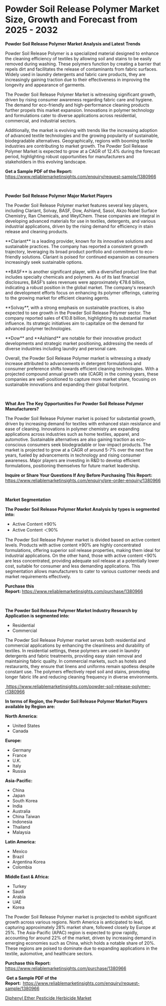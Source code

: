 <p><h1>Powder Soil Release Polymer Market Size, Growth and Forecast from 2025 - 2032</h1></p><p><strong>Powder Soil Release Polymer Market Analysis and Latest Trends</strong></p>
<p><p>Powder Soil Release Polymer is a specialized material designed to enhance the cleaning efficiency of textiles by allowing soil and stains to be easily removed during washing. These polymers function by creating a barrier that repels dirt and facilitates the release of contaminants from fabric surfaces. Widely used in laundry detergents and fabric care products, they are increasingly gaining traction due to their effectiveness in improving the longevity and appearance of garments.</p><p>The Powder Soil Release Polymer Market is witnessing significant growth, driven by rising consumer awareness regarding fabric care and hygiene. The demand for eco-friendly and high-performance cleaning products further propels this market expansion. Innovations in polymer technology and formulations cater to diverse applications across residential, commercial, and industrial sectors.</p><p>Additionally, the market is evolving with trends like the increasing adoption of advanced textile technologies and the growing popularity of sustainable, biodegradable alternatives. Geographically, regions with booming textile industries are contributing to market growth. The Powder Soil Release Polymer Market is expected to grow at a CAGR of 12.4% during the forecast period, highlighting robust opportunities for manufacturers and stakeholders in this evolving landscape.</p></p>
<p><strong>Get a Sample PDF of the Report:&nbsp;</strong> <a href="https://www.reliablemarketinsights.com/enquiry/request-sample/1380966?utm_campaign=2891&utm_medium=2&utm_source=Github&utm_content=ia&utm_term=02042025&utm_id=powder-soil-release-polymer">https://www.reliablemarketinsights.com/enquiry/request-sample/1380966</a></p>
<p>&nbsp;</p>
<p><strong>Powder Soil Release Polymer Major Market Players</strong></p>
<p><p>The Powder Soil Release Polymer market features several key players, including Clariant, Solvay, BASF, Dow, Ashland, Sasol, Akzo Nobel Surface Chemistry, Ran Chemicals, and WeylChem. These companies are integral in developing advanced materials for use in textiles, detergents, and various industrial applications, driven by the rising demand for efficiency in stain release and cleaning products.</p><p>**Clariant** is a leading provider, known for its innovative solutions and sustainable practices. The company has reported a consistent growth trajectory, leveraging its broad product portfolio and commitment to eco-friendly solutions. Clariant is poised for continued expansion as consumers increasingly seek sustainable options.</p><p>**BASF** is another significant player, with a diversified product line that includes specialty chemicals and polymers. As of its last financial disclosures, BASF’s sales revenues were approximately €78.6 billion, indicating a robust position in the global market. The company's research and development efforts focus on enhancing its polymer offerings, catering to the growing market for efficient cleaning agents.</p><p>**Solvay**, with a strong emphasis on sustainable practices, is also expected to see growth in the Powder Soil Release Polymer sector. The company reported sales of €10.8 billion, highlighting its substantial market influence. Its strategic initiatives aim to capitalize on the demand for advanced polymer technologies.</p><p>**Dow** and **Ashland** are notable for their innovative product developments and strategic market positioning, addressing the needs of diverse industries including laundry and personal care.</p><p>Overall, the Powder Soil Release Polymer market is witnessing a steady increase attributed to advancements in detergent formulations and consumer preference shifts towards efficient cleaning technologies. With a projected compound annual growth rate (CAGR) in the coming years, these companies are well-positioned to capture more market share, focusing on sustainable innovations and expanding their global footprint.</p></p>
<p>&nbsp;</p>
<p><strong>What Are The Key Opportunities For Powder Soil Release Polymer Manufacturers?</strong></p>
<p><p>The Powder Soil Release Polymer market is poised for substantial growth, driven by increasing demand for textiles with enhanced stain resistance and ease of cleaning. Innovations in polymer chemistry are expanding applications across industries such as home textiles, apparel, and automotive. Sustainable alternatives are also gaining traction as eco-conscious consumers seek biodegradable or low-impact products. The market is projected to grow at a CAGR of around 5-7% over the next five years, fueled by advancements in technology and rising consumer awareness. Major players are investing in R&D to develop efficient formulations, positioning themselves for future market leadership.</p></p>
<p><strong>Inquire or Share Your Questions If Any Before Purchasing This Report:</strong> <a href="https://www.reliablemarketinsights.com/enquiry/pre-order-enquiry/1380966?utm_campaign=2891&utm_medium=2&utm_source=Github&utm_content=ia&utm_term=02042025&utm_id=powder-soil-release-polymer">https://www.reliablemarketinsights.com/enquiry/pre-order-enquiry/1380966</a></p>
<p>&nbsp;</p>
<p><strong>Market Segmentation</strong></p>
<p><strong>The Powder Soil Release Polymer Market Analysis by types is segmented into:</strong></p>
<p><ul><li>Active Content ≥90%</li><li>Active Content ＜90%</li></ul></p>
<p><p>The Powder Soil Release Polymer market is divided based on active content levels. Products with active content ≥90% are highly concentrated formulations, offering superior soil release properties, making them ideal for industrial applications. On the other hand, those with active content <90% are less concentrated, providing adequate soil release at a potentially lower cost, suitable for consumer and less demanding applications. This segmentation allows manufacturers to cater to various customer needs and market requirements effectively.</p></p>
<p><strong>Purchase this Report:&nbsp;</strong><a href="https://www.reliablemarketinsights.com/purchase/1380966?utm_campaign=2891&utm_medium=2&utm_source=Github&utm_content=ia&utm_term=02042025&utm_id=powder-soil-release-polymer">https://www.reliablemarketinsights.com/purchase/1380966</a></p>
<p>&nbsp;</p>
<p><strong>The Powder Soil Release Polymer Market Industry Research by Application is segmented into:</strong></p>
<p><ul><li>Residential</li><li>Commercial</li></ul></p>
<p><p>The Powder Soil Release Polymer market serves both residential and commercial applications by enhancing the cleanliness and durability of textiles. In residential settings, these polymers are used in laundry detergents and fabric treatments, providing easy stain removal and maintaining fabric quality. In commercial markets, such as hotels and restaurants, they ensure that linens and uniforms remain spotless despite constant use. The polymers effectively repel soil and stains, promoting longer fabric life and reducing cleaning frequency in diverse environments.</p></p>
<p><a href="https://www.reliablemarketinsights.com/powder-soil-release-polymer-r1380966?utm_campaign=2891&utm_medium=2&utm_source=Github&utm_content=ia&utm_term=02042025&utm_id=powder-soil-release-polymer">&nbsp;https://www.reliablemarketinsights.com/powder-soil-release-polymer-r1380966</a></p>
<p><strong>In terms of Region, the Powder Soil Release Polymer Market Players available by Region are:</strong></p>
<p>
    <p> <strong> North America: </strong>
        <ul>
            <li>United States</li>
            <li>Canada</li>
        </ul>
        </p> 
    <p> <strong> Europe: </strong>
        <ul>
            <li>Germany</li>
            <li>France</li>
            <li>U.K.</li>
            <li>Italy</li>
            <li>Russia</li>
        </ul>
        </p> 
    <p> <strong> Asia-Pacific: </strong>
        <ul>
            <li>China</li>
            <li>Japan</li>
            <li>South Korea</li>
            <li>India</li>
            <li>Australia</li>
            <li>China Taiwan</li>
            <li>Indonesia</li>
            <li>Thailand</li>
            <li>Malaysia</li>
        </ul>
        </p> 
    <p> <strong> Latin America: </strong>
        <ul>
            <li>Mexico</li>
            <li>Brazil</li>
            <li>Argentina Korea</li>
            <li>Colombia</li>
        </ul>
        </p> 
    <p> <strong> Middle East & Africa: </strong>
        <ul>
            <li>Turkey</li>
            <li>Saudi</li>
            <li>Arabia</li>
            <li>UAE</li>
            <li>Korea</li>
        </ul>
    </p>
    </p>
<p><p>The Powder Soil Release Polymer market is projected to exhibit significant growth across various regions. North America is anticipated to lead, capturing approximately 28% market share, followed closely by Europe at 25%. The Asia-Pacific (APAC) region is expected to grow rapidly, accounting for around 22% of the market, driven by increasing demand in emerging economies such as China, which holds a notable share of 20%. These regions are poised to dominate due to expanding applications in the textile, automotive, and healthcare sectors.</p></p>
<p><strong>Purchase this Report: </strong><a href="https://www.reliablemarketinsights.com/purchase/1380966?utm_campaign=2891&utm_medium=2&utm_source=Github&utm_content=ia&utm_term=02042025&utm_id=powder-soil-release-polymer">https://www.reliablemarketinsights.com/purchase/1380966</a></p>
<p>&nbsp;<strong>Get a Sample PDF of the Report:&nbsp;&nbsp;</strong><a href="https://www.reliablemarketinsights.com/enquiry/request-sample/1380966?utm_campaign=2891&utm_medium=2&utm_source=Github&utm_content=ia&utm_term=02042025&utm_id=powder-soil-release-polymer">https://www.reliablemarketinsights.com/enquiry/request-sample/1380966</a></p>
<p><strong></strong></p>
<p><p><a href="https://github.com/benhaeneye/Market-Research-Report-List-1/blob/main/diphenyl-ether-pesticide-herbicide-market.md?utm_campaign=2891&utm_medium=2&utm_source=Github&utm_content=ia&utm_term=02042025&utm_id=powder-soil-release-polymer">Diphenyl Ether Pesticide Herbicide Market</a></p></p>
